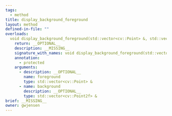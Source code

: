 ```yaml
---
tags:
  - method
title: display_background_foreground
layout: method
defined-in-file: ""
overloads:
  void display_background_foreground(std::vector<cv::Point> &, std::vector<cv::Point2f> &):
    return: __OPTIONAL__
    description: __MISSING__
    signature_with_names: void display_background_foreground(std::vector<cv::Point> & foreground, std::vector<cv::Point2f> & background)
    annotation:
      - protected
    arguments:
      - description: __OPTIONAL__
        name: foreground
        type: std::vector<cv::Point> &
      - name: background
        description: __OPTIONAL__
        type: std::vector<cv::Point2f> &
brief: __MISSING__
owner: gwjensen
---
```

